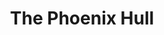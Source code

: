 ---
category: process
title: The Phoenix Hull
design: The primary design priorities for the hullform were to optimize stability, thrust to weight ratio, accessibility, and transportability.
vessel: A trimaran hull was chosen to provide a large deck area for accessibility while providing great stability in trim and heel. The Phoenix has a length of
  56”, a beam of 30”, and has an overall height of
  26”.
propulsion: This year the team chose to use two thrusters instead of the four thrusters from last year to allow for greater responsiveness. These thrusters were placed between the hulls to allow for increased transportability. Since the hull is made from carbon fiber, it is light enough that more thursters were not needed for our goal of an increased thrust to weight ratio.
material: Carbon fiber was chosen as the material for the hull because of its lightweight and high strength. This decision would also allow team members to learn and experience different skills that would help them in their careers.
cannon: A spring-based loading and launching systen was used for the skeeball launcher and a DC water pump was used for the water cannon as they are both simple and reliable systems. Both systems are mounted on a common turntable with planetary gears to control yaw aiming. Controlling pitch, however, is done through an axle.
year: 2023
link: /hulls
hull_process:
  -
    "1. Design and create CAD models of the hull and boat."
  -
    <br> 2. Use CNC to make parts of the hull and construct superstructure in foam.
  -
    <br> 3. Sand and Duratec the boat molds.
  -
    <br> 4. Multiple carbon fiber layups of the molds.
  -
    <br> 5. Connect the molds together to form the trimaran structure.
---
